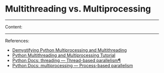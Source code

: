 # Multithreading vs. Multiprocessing

---
Content:

---
References:

- [Demystifying Python Multiprocessing and Multithreading](https://towardsdatascience.com/demystifying-python-multiprocessing-and-multithreading-9b62f9875a27)
- [Python Multithreading and Multiprocessing Tutorial](https://www.toptal.com/python/beginners-guide-to-concurrency-and-parallelism-in-python)
- [Python Docs: threading — Thread-based parallelism¶](https://docs.python.org/3/library/threading.html)
- [Python Docs: multiprocessing — Process-based parallelism](https://docs.python.org/3/library/multiprocessing.html#module-multiprocessing)

